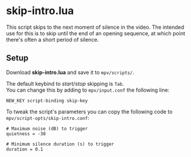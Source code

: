 # skip-intro.lua

This script skips to the next moment of silence in the video. The intended use for this is to skip until the end of an opening sequence, at which point there's often a short period of silence.

## Setup
Download **skip-intro.lua** and save it to `mpv/scripts/`.

The default keybind to *start/stop* skipping is `Tab`.<br />
You can change this by adding to `mpv/input.conf` the following line:
```
NEW_KEY script-binding skip-key
```

To tweak the script's parameters you can copy the following code to `mpv/script-opts/skip-intro.conf`:
```
# Maximum noise (dB) to trigger
quietness = -30

# Minimum silence duration (s) to trigger
duration = 0.1
```
